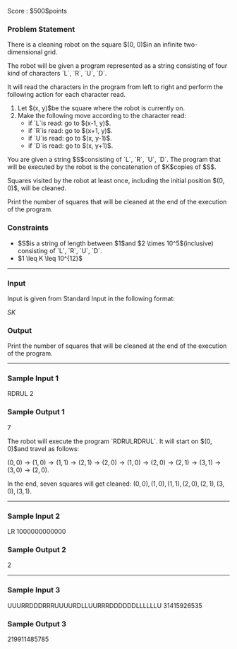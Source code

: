 
<div>

<span>

<span>

<p>
Score : $500$points
</p>

<div>

<section>

### **Problem Statement**

<p>
There is a cleaning robot on the square $(0, 0)$in an infinite two-dimensional grid.
</p>

<p>
The robot will be given a program represented as a string consisting of four kind of characters `L`, `R`, `U`, `D`.

It will read the characters in the program from left to right and perform the following action for each character read.
</p>

<ol>

<li>
Let $(x, y)$be the square where the robot is currently on.
</li>

<li>
Make the following move according to the character read:
<ul>

<li>
if `L`is read: go to $(x-1, y)$.
</li>

<li>
if `R`is read: go to $(x+1, y)$.
</li>

<li>
if `U`is read: go to $(x, y-1)$.
</li>

<li>
if `D`is read: go to $(x, y+1)$.
</li>

</ul>

</li>

</ol>

<p>
You are given a string $S$consisting of `L`, `R`, `U`, `D`.
The program that will be executed by the robot is the concatenation of $K$copies of $S$.
</p>

<p>
Squares visited by the robot at least once, including the initial position $(0, 0)$, will be cleaned.

Print the number of squares that will be cleaned at the end of the execution of the program.
</p>

</section>

</div>

<div>

<section>

### **Constraints**

<ul>

<li>
$S$is a string of length between $1$and $2 \times 10^5$(inclusive) consisting of `L`, `R`, `U`, `D`.
</li>

<li>
$1 \leq K \leq 10^{12}$
</li>

</ul>

</section>

</div>

---

<div>

<div>

<section>

### **Input**

<p>
Input is given from Standard Input in the following format:
</p>

<div>

$S$$K$
</div>

</section>

</div>

<div>

<section>

### **Output**

<p>
Print the number of squares that will be cleaned at the end of the execution of the program.
</p>

</section>

</div>

</div>

---

<div>

<section>

### **Sample Input 1**

<div>

RDRUL
2

</div>

</section>

</div>

<div>

<section>

### **Sample Output 1**

<div>

7

</div>

<p>
The robot will execute the program `RDRULRDRUL`. It will start on $(0, 0)$and travel as follows:

$(0, 0) \rightarrow (1, 0) \rightarrow (1, 1) \rightarrow (2, 1) \rightarrow (2, 0) \rightarrow (1, 0) \rightarrow (2, 0) \rightarrow (2, 1) \rightarrow (3, 1) \rightarrow (3, 0) \rightarrow (2, 0)$.

In the end, seven squares will get cleaned: $(0, 0), (1, 0), (1, 1), (2, 0), (2, 1), (3, 0), (3, 1)$.
</p>

</section>

</div>

---

<div>

<section>

### **Sample Input 2**

<div>

LR
1000000000000

</div>

</section>

</div>

<div>

<section>

### **Sample Output 2**

<div>

2

</div>

</section>

</div>

---

<div>

<section>

### **Sample Input 3**

<div>

UUURRDDDRRRUUUURDLLUURRRDDDDDDLLLLLLU
31415926535

</div>

</section>

</div>

<div>

<section>

### **Sample Output 3**

<div>

219911485785

</div>

</section>

</div>

</span>

</span>

</div>
